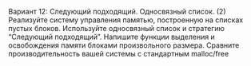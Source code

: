 Вариант 12: Следующий подходящий. Односвязный список. (2)
Реализуйте систему управления памятью, построенную на списках пустых блоков. Используйте
односвязный список и стратегию “Следующий подходящий”.
    Напишите функции выделения и освобождения памяти блоками произвольного размера.
    Сравните производительность вашей системы с стандартным malloc/free